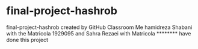 # final-project-hashrob
final-project-hashrob created by GitHub Classroom
Me hamidreza Shabani with the Matricola 1929095 and Sahra Rezaei with Matricola ******** have done this project  
